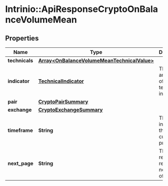 # Intrinio::ApiResponseCryptoOnBalanceVolumeMean

## Properties
Name | Type | Description | Notes
------------ | ------------- | ------------- | -------------
**technicals** | [**Array&lt;OnBalanceVolumeMeanTechnicalValue&gt;**](OnBalanceVolumeMeanTechnicalValue.md) |  | [optional] 
**indicator** | [**TechnicalIndicator**](TechnicalIndicator.md) | The name and symbol of the technical indicator | [optional] 
**pair** | [**CryptoPairSummary**](CryptoPairSummary.md) |  | [optional] 
**exchange** | [**CryptoExchangeSummary**](CryptoExchangeSummary.md) |  | [optional] 
**timeframe** | **String** | The time interval for the crypto currency prices | [optional] 
**next_page** | **String** | The token required to request the next page of the data | [optional] 


